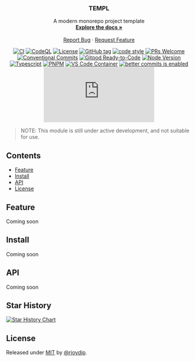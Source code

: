 <div align="center">
  <h3 align="center">TEMPL</h3>
  <p align="center">
    A modern monorepo project template
    <br />
    <a href="https://github.com/rjoydip/templ"><strong>Explore the docs »</strong></a>
    <br />
    <br />
    <a href="https://github.com/rjoydip/templ/issues">Report Bug</a>
    ·
    <a href="https://github.com/rjoydip/templ/issues">Request Feature</a>
  </p>

[![CI][ci-shield]][ci-url]
[![CodeQL][codeql-image]][codeql-url]
[![License][license-image]][license-url]
[![GitHub tag][release-tag-image]][release-url]
[![code style][code-style-image]][code-style-url]
[![PRs Welcome][pr-welcome-image]][pr-welcome-url]
[![Conventional Commits][conventional-commits-image]][conventional-commits-url]
[![Gitpod Ready-to-Code][gitpod-image]][gitpod-url]
[![Node Version][node-image]][node-url]
[![Typescript][typescript-image]][typescript-url]
[![PNPM][pnpm-image]][pnpm-url]
[![VS Code Container][vscode-container-image]][vscode-container-url]
[![better commits is enabled][better-commit-image]][better-commit-url]
[![type-coverage][type-coverage-image]][type-coverage-url]

</div>

> NOTE: This module is still under active development, and not suitable for use.

## Contents

- [Feature](#feature)
- [Install](#install)
- [API](#api)
- [License](#license)

## Feature

Coming soon

## Install

Coming soon

## API

Coming soon

## Star History

[![Star History Chart](https://api.star-history.com/svg?repos=rjoydip/templ&type=Date)](https://star-history.com/#rjoydip/templ&Date)

## License

Released under [MIT](./LICENSE) by [@rjoydip](https://github.com/rjoydip).

[ci-shield]: https://github.com/rjoydip/templ/actions/workflows/ci.yml/badge.svg
[ci-url]: https://github.com/rjoydip/templ/actions/workflows/ci.yml
[codeql-image]: https://github.com/rjoydip/templ/actions/workflows/codeql.yml/badge.svg
[codeql-url]: https://github.com/rjoydip/templ/actions/workflows/codeql.yml
[license-image]: https://img.shields.io/npm/l/markdownlint.svg
[license-url]: https://github.com/rjoydip/templ/blob/main/LICENSE
[release-tag-image]: https://img.shields.io/github/tag/rjoydip/templ?include_prereleases=&sort=semver&color=green
[release-url]: https://github.com/rjoydip/templ/releases
[pr-welcome-image]: https://img.shields.io/badge/PRs-welcome-brightgreen.svg
[pr-welcome-url]: http://makeapullrequest.com
[gitpod-image]: https://img.shields.io/badge/Gitpod-Ready--to--Code-blue?logo=gitpod
[gitpod-url]: https://gitpod.io/from-referrer
[node-image]: https://img.shields.io/badge/node-16%20LTS-brightgreen
[node-url]: https://nodejs.org/en/blog/release/v16.20.0
[typescript-image]: https://img.shields.io/badge/typescript-latest-blue
[typescript-url]: https://www.typescriptlang.org
[pnpm-image]: https://img.shields.io/badge/pnpm-latest-orange
[pnpm-url]: https://pnpm.io
[conventional-commits-image]: https://img.shields.io/badge/Conventional%20Commits-17.6.6-%23FE5196?logo=conventionalcommits&logoColor=white
[conventional-commits-url]: https://conventionalcommits.org
[vscode-container-image]: https://img.shields.io/static/v1?label=VS+Code&message=Container&logo=visualstudiocode&color=007ACC&logoColor=007ACC&labelColor=2C2C32
[vscode-container-url]: https://open.vscode.dev/microsoft/vscode
[code-style-url]: https://github.com/antfu/eslint-config
[code-style-image]: https://antfu.me/badge-code-style.svg
[better-commit-image]: https://img.shields.io/badge/better--commits-enabled?style=for-the-badge&logo=git&color=a6e3a1&logoColor=D9E0EE&labelColor=302D41
[better-commit-url]: https://github.com/Everduin94/better-commits
[type-coverage-image]: https://img.shields.io/badge/dynamic/json.svg?label=type-coverage&prefix=%E2%89%A5&suffix=%&query=$.typeCoverage.atLeast&uri=https%3A%2F%2Fraw.githubusercontent.com%2Fplantain-00%2Ftype-coverage%2Fmaster%2Fpackage.json
[type-coverage-url]: https://github.com/plantain-00/type-coverage
